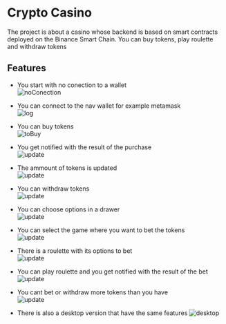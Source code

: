 # Crypto Casino

The project is about a casino whose backend is based on smart contracts deployed on the Binance Smart Chain. You can buy tokens, play roulette and withdraw tokens

## Features

* You start with no conection to a wallet  
    ![noConection](./UsageImages/NoLog.png)  

* You can connect to the nav wallet for example metamask  
    ![log](./UsageImages/Log.png)  

* You can buy tokens  
    ![toBuy](./UsageImages/ToBuy.png)  

* You get notified with the result of the purchase  
    ![update](./UsageImages/BoughtNotify.png)  

* The ammount of tokens is updated  
    ![update](./UsageImages/TokenUpdate.png)  

* You can withdraw tokens  
    ![update](./UsageImages/Withdraw.png)  

* You can choose options in a drawer  
    ![update](./UsageImages/Drawer.png)  

* You can select the game where you want to bet the tokens  
    ![update](./UsageImages/GameSelection.png)  

* There is a roulette with its options to bet  
    ![update](./UsageImages/Roulette.png)  

* You can play roulette and you get notified with the result of the bet  
    ![update](./UsageImages/Play.png)  

* You cant bet or withdraw more tokens than you have  
    ![update](./UsageImages/NoBet.png)  

* There is also a desktop version that have the same features
    ![desktop](./UsageImages/Desktop.png)
